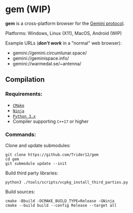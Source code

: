 # gem (WIP)

**gem** is a cross-platform browser for the [Gemini protocol](https://en.wikipedia.org/wiki/Gemini_(protocol)).

Platforms: Windows, Linux (X11), MacOS, Android (WIP)

Example URLs (***don't work*** in a "normal" web browser):
* gemini://gemini.circumlunar.space/
* gemini://geminispace.info/
* gemini://warmedal.se/~antenna/

## Compilation
### Requirements:
* [`CMake`](https://cmake.org/)
* [`Ninja`](https://ninja-build.org/)
* [`Python 3.x`](https://www.python.org/downloads/)
* Compiler supporting `C++17` or higher

### Commands:
Clone and update submodules:
```
git clone https://github.com/Trider12/gem
cd gem
git submodule update --init
```
Build third party libraries:
```
python3 ./tools/scripts/vcpkg_install_third_parties.py
```
Build sources:
```
cmake -Bbuild -DCMAKE_BUILD_TYPE=Release -GNinja
cmake --build build --config Release --target all
```
